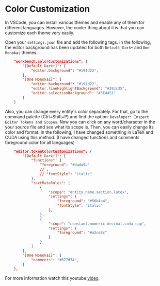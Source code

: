 # Color Customization

In VSCode, you can install various themes and enable any of them for different languages. However, the cooler thing about it is that you can customize each theme very easily.

Open your `settings.json` file and add the following tags. In the following, the editor background has been updated for both `Default Dark+` and `One Monokai` themes.

```json
    "workbench.colorCustomizations": {
        "[Default Dark+]": {
            "editor.background": "#191d22",
        },
        "[One Monokai]": {
            "editor.background": "#191d22",
            "editor.lineHighlightBackground": "#282c35",
            "editor.selectionBackground": "#3E4451"
        }
    }
```

Also, you can change every entity's color separately. For that, go to the command palette (Ctrl+Shift+P) and find the option: `Developer: Inspect Editor Tokens and Scopes`. Now you can click on any word/character in the your source file and see what its scope is. Then, you can easily change its color and format. In the following, I have changed something in LaTeX and CUDA using this method. (I have changed functions and comments foreground color for all languages)

```json
    "editor.tokenColorCustomizations": {
        "[Default Dark+]": {
            "functions": {
                "foreground": "#dada9c"
                // ,
                // "fontStyle": "italic"
            },
            "textMateRules": [
                {
                    "scope": "entity.name.section.latex",
                    "settings": {
                        "foreground": "#50b4b4",
                        "fontStyle": "italic"
                    },
                },
                {
                    "scope": "constant.numeric.decimal.cuda-cpp",
                    "settings": {
                        "foreground": "#a3ce8c"
                    }
                }
            ]
        },
        "[One Monokai]": {
            "comments": "#677d74",
        }
    },
```

For more information watch this youtube [video](https://youtu.be/7DlZHZF7P3U).
